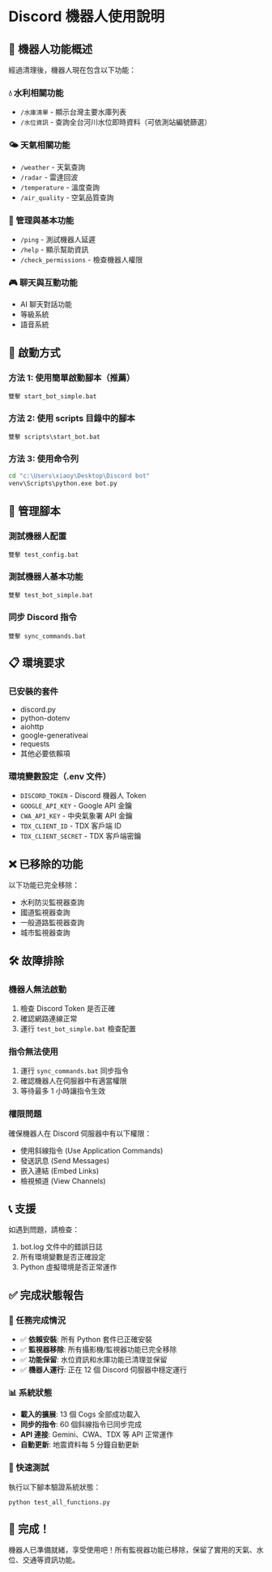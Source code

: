 # Discord 機器人使用說明

## 🎯 機器人功能概述

經過清理後，機器人現在包含以下功能：

### 💧 水利相關功能
- `/水庫清單` - 顯示台灣主要水庫列表
- `/水位資訊` - 查詢全台河川水位即時資料（可依測站編號篩選）

### 🌤️ 天氣相關功能
- `/weather` - 天氣查詢
- `/radar` - 雷達回波
- `/temperature` - 溫度查詢
- `/air_quality` - 空氣品質查詢

### 🔧 管理與基本功能
- `/ping` - 測試機器人延遲
- `/help` - 顯示幫助資訊
- `/check_permissions` - 檢查機器人權限

### 🎮 聊天與互動功能
- AI 聊天對話功能
- 等級系統
- 語音系統

## 🚀 啟動方式

### 方法 1: 使用簡單啟動腳本（推薦）
```
雙擊 start_bot_simple.bat
```

### 方法 2: 使用 scripts 目錄中的腳本
```
雙擊 scripts\start_bot.bat
```

### 方法 3: 使用命令列
```bash
cd "c:\Users\xiaoy\Desktop\Discord bot"
venv\Scripts\python.exe bot.py
```

## 🔧 管理腳本

### 測試機器人配置
```
雙擊 test_config.bat
```

### 測試機器人基本功能
```
雙擊 test_bot_simple.bat
```

### 同步 Discord 指令
```
雙擊 sync_commands.bat
```

## 📋 環境要求

### 已安裝的套件
- discord.py
- python-dotenv
- aiohttp
- google-generativeai
- requests
- 其他必要依賴項

### 環境變數設定（.env 文件）
- `DISCORD_TOKEN` - Discord 機器人 Token
- `GOOGLE_API_KEY` - Google API 金鑰
- `CWA_API_KEY` - 中央氣象署 API 金鑰
- `TDX_CLIENT_ID` - TDX 客戶端 ID
- `TDX_CLIENT_SECRET` - TDX 客戶端密鑰

## ❌ 已移除的功能

以下功能已完全移除：
- 水利防災監視器查詢
- 國道監視器查詢
- 一般道路監視器查詢
- 城市監視器查詢

## 🛠️ 故障排除

### 機器人無法啟動
1. 檢查 Discord Token 是否正確
2. 確認網路連線正常
3. 運行 `test_bot_simple.bat` 檢查配置

### 指令無法使用
1. 運行 `sync_commands.bat` 同步指令
2. 確認機器人在伺服器中有適當權限
3. 等待最多 1 小時讓指令生效

### 權限問題
確保機器人在 Discord 伺服器中有以下權限：
- 使用斜線指令 (Use Application Commands)
- 發送訊息 (Send Messages)
- 嵌入連結 (Embed Links)
- 檢視頻道 (View Channels)

## 📞 支援

如遇到問題，請檢查：
1. bot.log 文件中的錯誤日誌
2. 所有環境變數是否正確設定
3. Python 虛擬環境是否正常運作

## ✅ 完成狀態報告

### 🎯 任務完成情況
- ✅ **依賴安裝**: 所有 Python 套件已正確安裝
- ✅ **監視器移除**: 所有攝影機/監視器功能已完全移除
- ✅ **功能保留**: 水位資訊和水庫功能已清理並保留
- ✅ **機器人運行**: 正在 12 個 Discord 伺服器中穩定運行

### 📊 系統狀態
- **載入的擴展**: 13 個 Cogs 全部成功載入
- **同步的指令**: 60 個斜線指令已同步完成
- **API 連接**: Gemini、CWA、TDX 等 API 正常運作
- **自動更新**: 地震資料每 5 分鐘自動更新

### 🚀 快速測試
執行以下腳本驗證系統狀態：
```
python test_all_functions.py
```

## 🎉 完成！

機器人已準備就緒，享受使用吧！所有監視器功能已移除，保留了實用的天氣、水位、交通等資訊功能。
